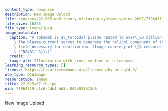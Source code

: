 ```yaml
---
content_type: resource
description: New image Upload
file: /courses/22-615-mhd-theory-of-fusion-systems-spring-2007/7f964319a1c64db1bb5a843b913613d0_22-615s07-th.jpg
file_size: 16225
file_type: image/jpeg
image_metadata:
  caption: "A Tokamak is a\_toroidal plasma heated to over\_50 million degrees Celsius.\
    \ The plasma current serves to generate the helical component of the magnetic\
    \ field necessary for equilibrium. (Image courtesy of {{% resource_link \"1d7d98f6-9c18-4789-bc2d-0376467ce29a\"\
    \ \"NASA\" %}}.)"
  credit: ''
  image-alt: Illustration with cross-section of a tokamak.
learning_resource_types: []
license: https://creativecommons.org/licenses/by-nc-sa/4.0/
ocw_type: OCWImage
resourcetype: Image
title: 22-615s07-th.jpg
uid: 7f964319-a1c6-4db1-bb5a-843b913613d0
---
```

New image Upload